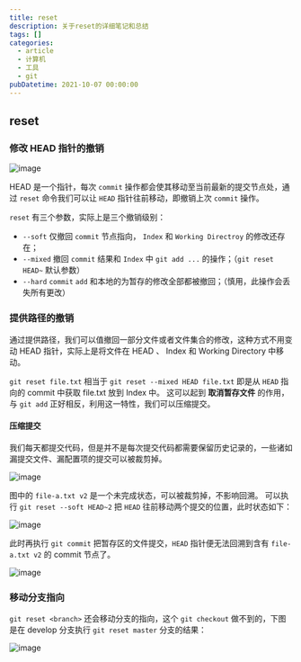 ```yaml
---
title: reset
description: 关于reset的详细笔记和总结
tags: []
categories:
  - article
  - 计算机
  - 工具
  - git
pubDatetime: 2021-10-07 00:00:00
---
```


## reset

### 修改 HEAD 指针的撤销

![image](https://img2020.cnblogs.com/blog/2490228/202110/2490228-20211005205020669-7082147.png)

HEAD 是一个指针，每次 `commit` 操作都会使其移动至当前最新的提交节点处，通过 `reset` 命令我们可以让 `HEAD` 指针往前移动，即撤销上次 `commit` 操作。

`reset` 有三个参数，实际上是三个撤销级别：

- `--soft` 仅撤回 `commit` 节点指向， `Index` 和 `Working Directroy` 的修改还存在；
- `--mixed` 撤回 `commit` 结果和 `Index` 中 `git add ...` 的操作；（`git reset HEAD~` 默认参数）
- `--hard` `commit` `add` 和本地的为暂存的修改全部都被撤回；（慎用，此操作会丢失所有更改）

### 提供路径的撤销

通过提供路径，我们可以值撤回一部分文件或者文件集合的修改，这种方式不用变动 HEAD 指针，实际上是将文件在 HEAD 、 Index 和 Working Directory 中移动。

`git reset file.txt` 相当于 `git reset --mixed HEAD file.txt` 即是从 `HEAD` 指向的 commit 中获取 file.txt 放到 Index 中。
这可以起到 **取消暂存文件** 的作用，与 `git add` 正好相反，利用这一特性，我们可以压缩提交。

#### 压缩提交

我们每天都提交代码，但是并不是每次提交代码都需要保留历史记录的，一些诸如漏提交文件、漏配置项的提交可以被裁剪掉。

![image](https://img2020.cnblogs.com/blog/2490228/202110/2490228-20211005205448424-343280328.png)

图中的 `file-a.txt v2` 是一个未完成状态，可以被裁剪掉，不影响回溯。
可以执行 `git reset --soft HEAD~2` 把 `HEAD` 往前移动两个提交的位置，此时状态如下：

![image](https://img2020.cnblogs.com/blog/2490228/202110/2490228-20211005205111482-1774084290.png)

此时再执行 `git commit` 把暂存区的文件提交，`HEAD` 指针便无法回溯到含有 `file-a.txt v2` 的 commit 节点了。

![image](https://img2020.cnblogs.com/blog/2490228/202110/2490228-20211005205306860-374662520.png)

### 移动分支指向

`git reset <branch>` 还会移动分支的指向，这个 `git checkout` 做不到的，下图是在 develop 分支执行 `git reset master` 分支的结果：

![image](https://img2020.cnblogs.com/blog/2490228/202110/2490228-20211005205231560-1545687443.png)
